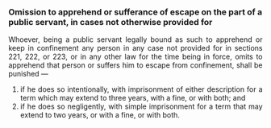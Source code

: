 ### Omission to apprehend or sufferance of escape on the part of a public servant, in cases not otherwise provided for
<div style="text-align: justify">

Whoever, being a public servant legally bound as such to apprehend or keep in confinement any person in any case not provided for in sections 221, 222, or 223, or in any other law for the time being in force, omits to apprehend that person or suffers him to escape from confinement, shall be punished —

</div>

1. <div style="text-align: justify"> if he does so intentionally, with imprisonment of either description for a term which may extend to three years, with a fine, or with both; and </div>
2. <div style="text-align: justify"> if he does so negligently, with simple imprisonment for a term that may extend to two years, or with a fine, or with both. </div>
